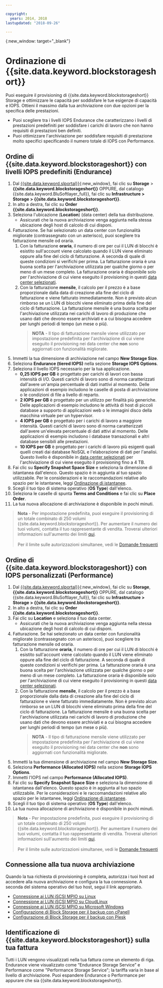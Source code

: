 ```yaml
---

copyright:
  years: 2014, 2018
lastupdated: "2018-09-26"

---
```

{:new_window: target="_blank"}

# Ordinazione di {{site.data.keyword.blockstorageshort}}

Puoi eseguire il provisioning di {{site.data.keyword.blockstorageshort}} Storage e ottimizzare le capacità per soddisfare le tue esigenze di capacità e IOPS. Ottieni il massimo dalla tua archiviazione con due opzioni per la specifica delle prestazioni.

- Puoi scegliere tra i livelli IOPS Endurance che caratterizzano i livelli di prestazioni predefiniti per soddisfare i carichi di lavoro che non hanno requisiti di prestazioni ben definiti. 
- Puoi ottimizzare l'archiviazione per soddisfare requisiti di prestazione molto specifici specificando il numero totale di IOPS con Performance.

## Ordine di {{site.data.keyword.blockstorageshort}} con livelli IOPS predefiniti (Endurance)

1. Dal [{{site.data.keyword.slportal}}](https://control.softlayer.com/){:new_window}, fai clic su **Storage** > **{{site.data.keyword.blockstorageshort}}** OPPURE, dal catalogo {{site.data.keyword.BluSoftlayer_full}}, fai clic su **Infrastructure > Storage > {{site.data.keyword.blockstorageshort}}**.
2. In alto a destra, fai clic su **Order {{site.data.keyword.blockstorageshort}}**.
3. Seleziona l'ubicazione (**Location**) (data center) della tua distribuzione.
   - Assicurati che la nuova archiviazione venga aggiunta nella stessa ubicazione degli host di calcolo di cui disponi.
4. Fatturazione. Se hai selezionato un data center con funzionalità migliorate (contrassegnato con un asterisco), puoi scegliere tra fatturazione mensile od oraria. 
     1. Con la fatturazione **oraria**, il numero di ore per cui il LUN di blocchi è esistito sull'account viene calcolato quando il LUN viene eliminato oppure alla fine del ciclo di fatturazione. A seconda di quale di queste condizioni si verifichi per prima. La fatturazione oraria è una buona scelta per l'archiviazione utilizzata per qualche giorno o per meno di un mese completo. La fatturazione oraria è disponibile solo per l'archiviazione di cui viene eseguito il provisioning in questi [data center selezionati](new-ibm-block-and-file-storage-location-and-features.html). 
     2. Con la fatturazione **mensile**, il calcolo per il prezzo è a base proporzionale dalla data di creazione alla fine del ciclo di fatturazione e viene fatturato immediatamente. Non è previsto alcun rimborso se un LUN di blocchi viene eliminato prima della fine del ciclo di fatturazione. La fatturazione mensile è una buona scelta per l'archiviazione utilizzata nei carichi di lavoro di produzione che usano dati che devono essere archiviati e a cui bisogna accedere per lunghi periodi di tempo (un mese o più).
        >**NOTA** - Il tipo di fatturazione mensile viene utilizzato per impostazione predefinita per l'archiviazione di cui viene eseguito il provisioning nei data center che **non** sono aggiornati con funzionalità migliorate.
5. Immetti la tua dimensione di archiviazione nel campo **New Storage Size**.
6. Seleziona **Endurance (tiered IOPS)** nella sezione **Storage IOPS Options**.
7. Seleziona il livello IOPS necessario per la tua applicazione.
    - **0,25 IOPS per GB** è progettato per carichi di lavori con bassa intensità di I/O. Questi carichi di lavoro sono di norma caratterizzati dall'avere un'ampia percentuale di dati inattivi al momento. Delle applicazioni di esempio includono le caselle di posta di archiviazione o le condizioni di file a livello di reparto.
    - **2 IOPS per GB** è progettato per un utilizzo per finalità più generiche. Delle applicazioni di esempio includono le attività di host di piccoli database a supporto di applicazioni web o le immagini disco della macchina virtuale per un hypervisor.
    - **4 IOPS per GB** è progettato per i carichi di lavoro a maggiore intensità. Questi carichi di lavoro sono di norma caratterizzati dall'avere un'elevata percentuale di dati attivi al momento. Delle applicazioni di esempio includono i database transazionali e altri database sensibili alle prestazioni.
    - **10 IOPS per GB** è progettato per i carichi di lavoro più esigenti quali quelli creati dai database NoSQL e l'elaborazione di dati per l'analisi. Questo livello è disponibile in [data center selezionati](new-ibm-block-and-file-storage-location-and-features.html) per l'archiviazione di cui viene eseguito il provisioning fino a 4 TB.
8. Fai clic su **Specify Snapshot Space Size** e seleziona la dimensione di istantanea dall'elenco. Questo spazio è in aggiunta al tuo spazio utilizzabile. Per le considerazioni e le raccomandazioni relative allo spazio per le istantanee, leggi [Ordinazione di istantanee](ordering-snapshots.html).
9. Scegli il tuo tipo di sistema operativo (**OS Type**) dall'elenco.
10. Seleziona le caselle di spunta **Terms and Conditions** e fai clic su **Place Order**.
11. La tua nuova allocazione di archiviazione è disponibile in pochi minuti.

>**Nota** - Per impostazione predefinita, puoi eseguire il provisioning di un totale combinato di 250 volumi {{site.data.keyword.blockstorageshort}}. Per aumentare il numero dei tuoi volumi, contatta il tuo rappresentante di vendita. Troverai ulteriori informazioni sull'aumento dei limiti [qui](managing-storage-limits.html).<br/><br/>Per il limite sulle autorizzazioni simultanee, vedi le [Domande frequenti](BlockStorageFAQ.html)
 
## Ordine di {{site.data.keyword.blockstorageshort}} con IOPS personalizzati (Performance)

1. Dal [{{site.data.keyword.slportal}}](https://control.softlayer.com/){:new_window}, fai clic su **Storage**, **{{site.data.keyword.blockstorageshort}}** OPPURE, dal catalogo {{site.data.keyword.BluSoftlayer_full}}, fai clic su **Infrastructure > Storage > {{site.data.keyword.blockstorageshort}}**.
2. In alto a destra, fai clic su **Order {{site.data.keyword.blockstorageshort}}**.
3. Fai clic su **Location** e seleziona il tuo data center.
   - Assicurati che la nuova archiviazione venga aggiunta nella stessa ubicazione degli host di calcolo di cui disponi.
4. Fatturazione. Se hai selezionato un data center con funzionalità migliorate (contrassegnato con un asterisco), puoi scegliere tra fatturazione mensile od oraria.
     1. Con la fatturazione **oraria**, il numero di ore per cui il LUN di blocchi è esistito sull'account viene calcolato quando il LUN viene eliminato oppure alla fine del ciclo di fatturazione. A seconda di quale di queste condizioni si verifichi per prima. La fatturazione oraria è una buona scelta per l'archiviazione utilizzata per qualche giorno o per meno di un mese completo. La fatturazione oraria è disponibile solo per l'archiviazione di cui viene eseguito il provisioning in questi [data center selezionati](new-ibm-block-and-file-storage-location-and-features.html). 
     2. Con la fatturazione **mensile**, il calcolo per il prezzo è a base proporzionale dalla data di creazione alla fine del ciclo di fatturazione e viene fatturato immediatamente. Non è previsto alcun rimborso se un LUN di blocchi viene eliminato prima della fine del ciclo di fatturazione. La fatturazione mensile è una buona scelta per l'archiviazione utilizzata nei carichi di lavoro di produzione che usano dati che devono essere archiviati e a cui bisogna accedere per lunghi periodi di tempo (un mese o più).
        >**NOTA** - Il tipo di fatturazione mensile viene utilizzato per impostazione predefinita per l'archiviazione di cui viene eseguito il provisioning nei data center che **non** sono aggiornati con funzionalità migliorate.
5. Immetti la tua dimensione di archiviazione nel campo **New Storage Size**.
6. Seleziona **Performance (Allocated IOPS)** nella sezione **Storage IOPS Options**.
7. Immetti l'IOPS nel campo **Performance (Allocated IOPS)**.
8. Fai clic su **Specify Snapshot Space Size** e seleziona la dimensione di istantanea dall'elenco. Questo spazio è in aggiunta al tuo spazio utilizzabile. Per le considerazioni e le raccomandazioni relative allo spazio per le istantanee, leggi [Ordinazione di istantanee](ordering-snapshots.html).
9. Scegli il tuo tipo di sistema operativo (**OS Type**) dall'elenco.
10. La tua nuova allocazione di archiviazione è disponibile in pochi minuti.

>**Nota** - Per impostazione predefinita, puoi eseguire il provisioning di un totale combinato di 250 volumi {{site.data.keyword.blockstorageshort}}. Per aumentare il numero dei tuoi volumi, contatta il tuo rappresentante di vendita. Troverai ulteriori informazioni sull'aumento dei limiti [qui](managing-storage-limits.html).<br/><br/>Per il limite sulle autorizzazioni simultanee, vedi le [Domande frequenti](BlockStorageFAQ.html)

## Connessione alla tua nuova archiviazione

Quando la tua richiesta di provisioning è completa, autorizza i tuoi host ad accedere alla nuova archiviazione e configura la tua connessione. A seconda del sistema operativo del tuo host, segui il link appropriato.
- [Connessione ai LUN iSCSI MPIO su Linux](accessing_block_storage_linux.html)
- [Connessione ai LUN iSCSI MPIO su CloudLinux](configure-iscsi-cloudlinux.html)
- [Connessione ai LUN iSCSI MPIO su Microsoft Windows](accessing-block-storage-windows.html)
- [Configurazione di Block Storage per il backup con cPanell](configure-backup-cpanel.html)
- [Configurazione di Block Storage per il backup con Plesk](configure-backup-plesk.html)

## Identificazione di {{site.data.keyword.blockstorageshort}} sulla tua fattura

Tutti i LUN vengono visualizzati nella tua fattura come un elemento di riga. Endurance viene visualizzato come “Endurance Storage Service” e Performance come "Performance Storage Service"; la tariffa varia in base al livello di archiviazione. Puoi espandere Endurance o Performance per appurare che sia {{site.data.keyword.blockstorageshort}}.
